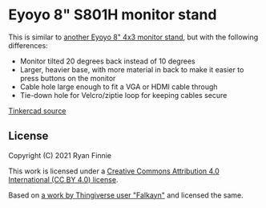 # Eyoyo 8" S801H monitor stand

This is similar to [another Eyoyo 8" 4x3 monitor stand](https://www.thingiverse.com/thing:4755077), but with the following differences:

  - Monitor tilted 20 degrees back instead of 10 degrees
  - Larger, heavier base, with more material in back to make it easier to press buttons on the monitor
  - Cable hole large enough to fit a VGA or HDMI cable through
  - Tie-down hole for Velcro/ziptie loop for keeping cables secure

[Tinkercad source](https://www.tinkercad.com/things/0YmQ9dID8Cg-eyoyo-s801h-stand)

## License

Copyright (C) 2021 Ryan Finnie

This work is licensed under a [Creative Commons Attribution 4.0 International (CC BY 4.0) license](https://creativecommons.org/licenses/by/4.0/).

Based on [a work by Thingiverse user "Falkayn"](https://www.thingiverse.com/thing:4755077) and licensed the same.
